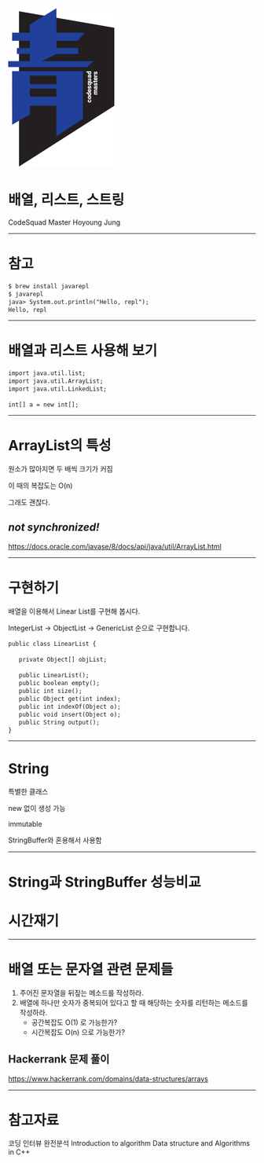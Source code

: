 # ![70%](images/img_blue.png) 
# 배열, 리스트, 스트링 
CodeSquad Master 
Hoyoung Jung

---
<!-- page_number: true -->
# 참고 

```
$ brew install javarepl
$ javarepl
java> System.out.println("Hello, repl");
Hello, repl
```

---
# 배열과 리스트 사용해 보기 

```
import java.util.list;
import java.util.ArrayList;
import java.util.LinkedList;

int[] a = new int[];
```

---
# ArrayList의 특성

원소가 많아지면 두 배씩 크기가 커짐

이 때의 복잡도는 O(n)

그래도 괜찮다. 

## *not synchronized!*

https://docs.oracle.com/javase/8/docs/api/java/util/ArrayList.html

---
 # 구현하기
배열을 이용해서 Linear List를 구현해 봅시다. 

IntegerList -> ObjectList -> GenericList 순으로 구현합니다.

```
public class LinearList {

   private Object[] objList;
   
   public LinearList();
   public boolean empty();
   public int size();
   public Object get(int index);
   public int indexOf(Object o);
   public void insert(Object o);
   public String output();   
}
```
---
# String
특별한 클래스

new 없이 생성 가능 

immutable

StringBuffer와 혼용해서 사용함 

---
# String과 StringBuffer 성능비교

# 시간재기

---
# 배열 또는 문자열 관련 문제들 

1. 주어진 문자열을 뒤짚는 메소드를 작성하라.
2. 배열에 하나만 숫자가 중복되어 있다고 할 때 해당하는 숫자를 리턴하는 메소드를 작성하라.
	- 공간복잡도 O(1) 로 가능한가?
	- 시간복잡도 O(n) 으로 가능한가?

## Hackerrank 문제 풀이

https://www.hackerrank.com/domains/data-structures/arrays

---
# 참고자료

코딩 인터뷰 완전분석
Introduction to algorithm
Data structure and Algorithms in C++
